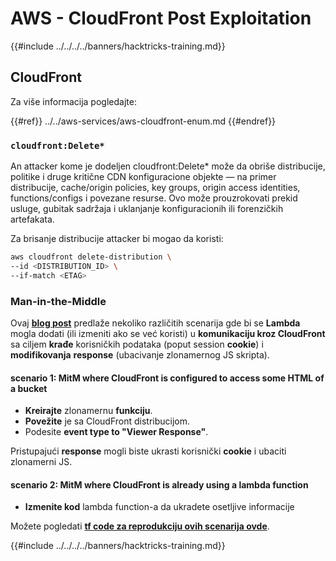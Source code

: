 # AWS - CloudFront Post Exploitation

{{#include ../../../../banners/hacktricks-training.md}}

## CloudFront

Za više informacija pogledajte:

{{#ref}}
../../aws-services/aws-cloudfront-enum.md
{{#endref}}

### `cloudfront:Delete*`
An attacker kome je dodeljen cloudfront:Delete* može da obriše distribucije, politike i druge kritične CDN konfiguracione objekte — na primer distribucije, cache/origin policies, key groups, origin access identities, functions/configs i povezane resurse. Ovo može prouzrokovati prekid usluge, gubitak sadržaja i uklanjanje konfiguracionih ili forenzičkih artefakata.

Za brisanje distribucije attacker bi mogao da koristi:
```bash
aws cloudfront delete-distribution \
--id <DISTRIBUTION_ID> \
--if-match <ETAG>
```
### Man-in-the-Middle

Ovaj [**blog post**](https://medium.com/@adan.alvarez/how-attackers-can-misuse-aws-cloudfront-access-to-make-it-rain-cookies-acf9ce87541c) predlaže nekoliko različitih scenarija gde bi se **Lambda** mogla dodati (ili izmeniti ako se već koristi) u **komunikaciju kroz CloudFront** sa ciljem **krađe** korisničkih podataka (poput session **cookie**) i **modifikovanja** **response** (ubacivanje zlonamernog JS skripta).

#### scenario 1: MitM where CloudFront is configured to access some HTML of a bucket

- **Kreirajte** zlonamernu **funkciju**.
- **Povežite** je sa CloudFront distribucijom.
- Podesite **event type to "Viewer Response"**.

Pristupajući **response** mogli biste ukrasti korisnički **cookie** i ubaciti zlonamerni JS.

#### scenario 2: MitM where CloudFront is already using a lambda function

- **Izmenite kod** lambda function-a da ukradete osetljive informacije

Možete pogledati [**tf code za reprodukciju ovih scenarija ovde**](https://github.com/adanalvarez/AWS-Attack-Scenarios/tree/main).

{{#include ../../../../banners/hacktricks-training.md}}

